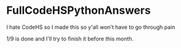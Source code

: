 # FullCodeHSPythonAnswers
I hate CodeHS so I made this so y'all won't have to go through pain

1/9 is done and I'll try to finish it before this month.
